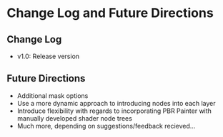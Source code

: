 # Change Log and Future Directions

## Change Log

- v1.0: Release version

## Future Directions

- Additional mask options
- Use a more dynamic approach to introducing nodes into each layer
- Introduce flexibility with regards to incorporating PBR Painter with manually developed shader node trees
- Much more, depending on suggestions/feedback recieved...
